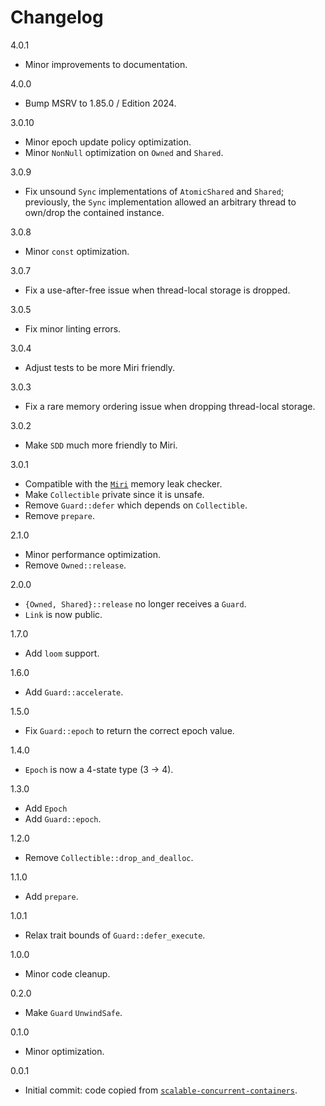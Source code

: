 # Changelog

4.0.1

* Minor improvements to documentation.

4.0.0

* Bump MSRV to 1.85.0 / Edition 2024.

3.0.10

* Minor epoch update policy optimization.
* Minor `NonNull` optimization on `Owned` and `Shared`.

3.0.9

* Fix unsound `Sync` implementations of `AtomicShared` and `Shared`; previously, the `Sync` implementation allowed an arbitrary thread to own/drop the contained instance.

3.0.8

* Minor `const` optimization.

3.0.7

* Fix a use-after-free issue when thread-local storage is dropped.

3.0.5

* Fix minor linting errors.

3.0.4

* Adjust tests to be more Miri friendly.

3.0.3

* Fix a rare memory ordering issue when dropping thread-local storage.

3.0.2

* Make `SDD` much more friendly to Miri.

3.0.1

* Compatible with the [`Miri`](https://github.com/rust-lang/miri) memory leak checker.
* Make `Collectible` private since it is unsafe.
* Remove `Guard::defer` which depends on `Collectible`.
* Remove `prepare`.

2.1.0

* Minor performance optimization.
* Remove `Owned::release`.

2.0.0

* `{Owned, Shared}::release` no longer receives a `Guard`.
* `Link` is now public.

1.7.0

* Add `loom` support.

1.6.0

* Add `Guard::accelerate`.

1.5.0

* Fix `Guard::epoch` to return the correct epoch value.

1.4.0

* `Epoch` is now a 4-state type (3 -> 4).

1.3.0

* Add `Epoch`
* Add `Guard::epoch`.

1.2.0

* Remove `Collectible::drop_and_dealloc`.

1.1.0

* Add `prepare`.

1.0.1

* Relax trait bounds of `Guard::defer_execute`.

1.0.0

* Minor code cleanup.

0.2.0

* Make `Guard` `UnwindSafe`.

0.1.0

* Minor optimization.

0.0.1

* Initial commit: code copied from [`scalable-concurrent-containers`](https://github.com/wvwwvwwv/scalable-concurrent-containers).
